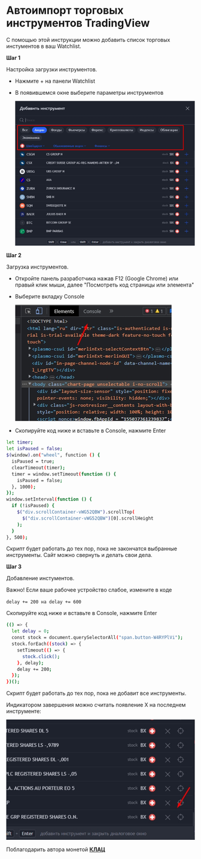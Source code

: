 # Автоимпорт торговых инструментов TradingView

С помощью этой инструкции можно добавить список торговых инстументов в ваш Watchlist.

**Шаг 1**

Настройка загрузки инструментов.

- Нажмите + на панели Watchlist
- В появившемся окне выберите параметры инструментов

  ![Step1](https://github.com/vladpantyukhin/clicker-for-tradingview/blob/main/screenshots/step1.jpg)

**Шаг 2**

Загрузка инструментов.

- Откройте панель разработчика нажав F12 (Google Chrome)
  или правый клик мыши, далее "Посмотреть код страницы или элемента"
- Выберите вкладку Console

  ![Step2](https://github.com/vladpantyukhin/clicker-for-tradingview/blob/main/screenshots/step2.jpg)

- Скопируйте код ниже и вставьте в Console, нажмите Enter

```sh
let timer;
let isPaused = false;
$(window).on("wheel", function () {
  isPaused = true;
  clearTimeout(timer);
  timer = window.setTimeout(function () {
    isPaused = false;
  }, 1000);
});
window.setInterval(function () {
  if (!isPaused) {
    $("div.scrollContainer-vWG52QBW").scrollTop(
      $("div.scrollContainer-vWG52QBW")[0].scrollHeight
    );
  }
}, 500);
```

Скрипт будет работать до тех пор, пока не закончатся выбранные инструменты. Сайт можно свернуть и делать свои дела.

**Шаг 3**

Добавление инстументов.

Важно! Если ваше рабочее устройство слабое, измените в коде

`delay += 200 на delay += 600`

Скопируйте код ниже и вставьте в Console, нажмите Enter

```sh
(() => {
  let delay = 0;
  const stock = document.querySelectorAll("span.button-W4RYPlVi");
  stock.forEach((stock) => {
    setTimeout(() => {
      stock.click();
    }, delay);
    delay += 200;
  });
})();
```

Скрипт будет работать до тех пор, пока не добавит все инструменты.

Индикатором завершения можно считать появление Х на последнем инструменте:

![Step3](https://github.com/vladpantyukhin/clicker-for-tradingview/blob/main/screenshots/step3.jpg)

Поблагодарить автора монетой **[КЛАЦ](https://pay.cloudtips.ru/p/6bacb6ea)**
